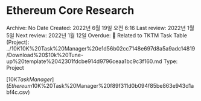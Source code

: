 # Ethereum Core Research

Archive: No
Date Created: 2022년 6월 19일 오전 6:16
Last review: 2022년 1월 5일
Next review: 2022년 1월 12일
Overdue: 🚩
Related to TKTM Task Table (Project): ../$10K%20Task%20Manager%20e1d56b02cc7148e697d8a5a9adc14819/Write%20my%20Eulogy%204c8efbf9b7df4d78b7677b18e9e20966.md, ../$10K%20Task%20Manager%20e1d56b02cc7148e697d8a5a9adc14819/Download%20$10k%20Tune-up%20template%2042301fdcbe914d9796ceaa1bc9c3f160.md
Type: Project

[$10K Task Manager](Ethereum%20Core%20Research%206aecf29a1c5a4f62bc453d969d541eff/$10K%20Task%20Manager%20f89f311d0b094f85be863e943d1abf4c.csv)